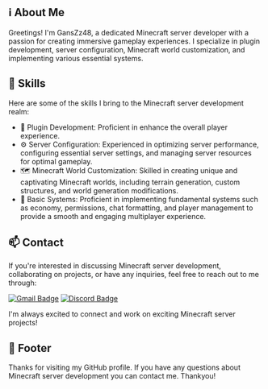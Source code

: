 
<!-- About Me -->
## ℹ️ About Me
Greetings! I'm GansZz48, a dedicated Minecraft server developer with a passion for creating immersive gameplay experiences. I specialize in plugin development, server configuration, Minecraft world customization, and implementing various essential systems.

## 💪 Skills
Here are some of the skills I bring to the Minecraft server development realm:

- 🧪 Plugin Development: Proficient in enhance the overall player experience.
- ⚙️ Server Configuration: Experienced in optimizing server performance, configuring essential server settings, and managing server resources for optimal gameplay.
- 🗺️ Minecraft World Customization: Skilled in creating unique and captivating Minecraft worlds, including terrain generation, custom structures, and world generation modifications.
- 🔌 Basic Systems: Proficient in implementing fundamental systems such as economy, permissions, chat formatting, and player management to provide a smooth and engaging multiplayer experience.

## 📫 Contact
If you're interested in discussing Minecraft server development, collaborating on projects, or have any inquiries, feel free to reach out to me through:

[![Gmail Badge](https://img.shields.io/badge/-gnzz6527@gmail.com-c14438?style=flat&logo=Gmail&logoColor=white&link=mailto:gnzz6527@gmail.com)](mailto:gnzz6527@gmail.com)
[![Discord Badge](https://img.shields.io/badge/-Discord-7289DA?style=flat&logo=discord&logoColor=white&link=https://discord.com/Gnzz#1121/)](https://discord.com/Gnzz#1121/)

I'm always excited to connect and work on exciting Minecraft server projects!

## 🎉 Footer
Thanks for visiting my GitHub profile. If you have any questions about Minecraft server development you can contact me. Thankyou!


